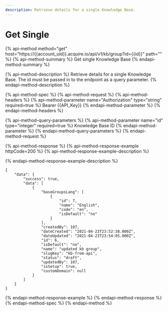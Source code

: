 ```yaml
---
description: Retrieve details for a single Knowledge Base.
---
```


# Get Single

{% api-method method="get" host="https://{{account\_uid}}.acquire.io/api/v1/kb/group?id={{id}}" path="" %}
{% api-method-summary %}
Get single Knowledge Base
{% endapi-method-summary %}

{% api-method-description %}
Retrieve details for a single Knowledge Base. The id must be passed in to the endpoint as a query parameter.
{% endapi-method-description %}

{% api-method-spec %}
{% api-method-request %}
{% api-method-headers %}
{% api-method-parameter name="Authorization" type="string" required=true %}
Bearer {{API\_Key}}
{% endapi-method-parameter %}
{% endapi-method-headers %}

{% api-method-query-parameters %}
{% api-method-parameter name="id" type="integer" required=true %}
Knowledge Base ID
{% endapi-method-parameter %}
{% endapi-method-query-parameters %}
{% endapi-method-request %}

{% api-method-response %}
{% api-method-response-example httpCode=200 %}
{% api-method-response-example-description %}

{% endapi-method-response-example-description %}

```
{
    "data": {
        "success": true,
        "data": [
            {
                "baseGroupsLang": [
                    {
                        "id": 7,
                        "name": "English",
                        "code": "en",
                        "isDefault": "no"
                    }
                ],
                "createdBy": 107,
                "dateCreated": "2021-04-23T23:52:38.000Z",
                "dateUpdated": "2021-04-23T23:54:05.000Z",
                "id": 6,
                "isDefault": "no",
                "name": "updated kb group",
                "slugKey": "kb-from-api",
                "status": "draft",
                "updatedBy": 107,
                "isSetup": true,
                "customDomain": null
            }
        ]
    }
}
```
{% endapi-method-response-example %}
{% endapi-method-response %}
{% endapi-method-spec %}
{% endapi-method %}



